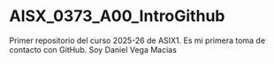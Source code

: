 # AISX_0373_A00_IntroGithub
Primer repositorio del curso 2025-26 de ASIX1.
Es mi primera toma de contacto con GitHub.
Soy Daniel Vega Macias
